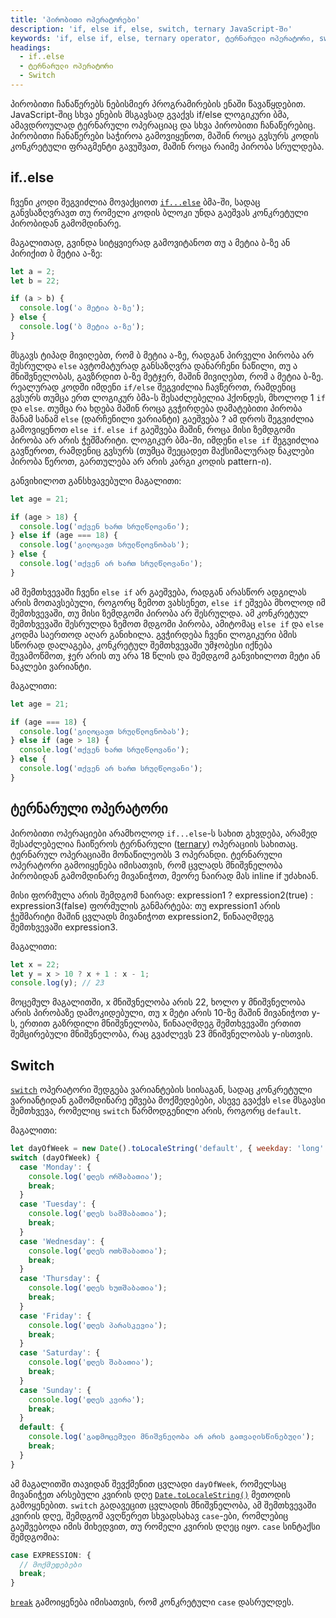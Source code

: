 ```yaml
---
title: 'პირობითი ოპერატორები'
description: 'if, else if, else, switch, ternary JavaScript-ში'
keywords: 'if, else if, else, ternary operator, ტერნარული ოპერატორი, switch'
headings:
  - if..else
  - ტერნარული ოპერატორი
  - Switch
---
```


პირობითი ჩანაწერებს ნებისმიერ პროგრამირების ენაში წავაწყდებით. JavaScript-შიც სხვა ენების მსგავსად გვაქვს if/else ლოგიკური ბმა, ამავდროულად ტერნარული ოპერაციაც და სხვა პირობითი ჩანაწერებიც. პირობითი ჩანაწერები საჭიროა გამოვიყენოთ, მაშინ როცა გვსურს კოდის კონკრეტული ფრაგმენტი გავუშვათ, მაშინ როცა რაიმე პირობა სრულდება.

## if..else

ჩვენი კოდი შეგვიძლია მოვაქციოთ [`if...else`](./references/javascript/if...else) ბმა-ში, სადაც განვსაზღვრავთ თუ რომელი კოდის ბლოკი უნდა გაეშვას კონკრეტული პირობიდან გამომდინარე.

მაგალითად, გვინდა სიტყვიერად გამოვიტანოთ თუ ა მეტია ბ-ზე ან პირიქით ბ მეტია ა-ზე:

```js
let a = 2;
let b = 22;

if (a > b) {
  console.log('ა მეტია ბ-ზე');
} else {
  console.log('ბ მეტია ა-ზე');
}
```

მსგავს ტიპად მივიღებთ, რომ ბ მეტია ა-ზე, რადგან პირველი პირობა არ შესრულდა `else` ავტომატურად განსაზღვრა დანარჩენი ნაწილი, თუ ა მნიშვნელობას, გავზრდით ბ-ზე მეტჯერ, მაშინ მივიღებთ, რომ ა მეტია ბ-ზე. რეალურად კოდში იმდენი `if/else` შეგვიძლია ჩავწეროთ, რამდენიც გვსურს თუმცა ერთ ლოგიკურ ბმა-ს შესაძლებელია ჰქონდეს, მხოლოდ 1 `if` და `else`. თუმცა რა ხდება მაშინ როცა გვჭირდება დამატებითი პირობა მანამ სანამ `else` (დარჩენილი ვარიანტი) გაეშვება ? ამ დროს შეგვიძლია გამოვიყენოთ `else if`. `else if` გაეშვება მაშინ, როცა მისი ზემდგომი პირობა არ არის ჭეშმარიტი. ლოგიკურ ბმა-ში, იმდენი `else if` შეგვიძლია გავწეროთ, რამდენიც გვსურს (თუმცა შეეცადეთ მაქსიმალურად ნაკლები პირობა წეროთ, გართულება არ არის კარგი კოდის pattern-ი).

განვიხილოთ განსხვავებული მაგალითი:

```js
let age = 21;

if (age > 18) {
  console.log('თქვენ ხართ სრულწლოვანი');
} else if (age === 18) {
  console.log('გილოცავთ სრულწლოვნობას');
} else {
  console.log('თქვენ არ ხართ სრულწლოვანი');
}
```

ამ შემთხვევაში ჩვენი `else if` არ გაეშვება, რადგან არასწორ ადგილას არის მოთავსებული, როგორც ზემოთ ვახსენეთ, `else if` ეშვება მხოლოდ იმ შემთხვევაში, თუ მისი ზემდგომი პირობა არ შესრულდა. ამ კონკრეტულ შემთხვევაში შესრულდა ზემოთ მდგომი პირობა, ამიტომაც `else if` და `else` კოდმა საერთოდ აღარ განიხილა. გვჭირდება ჩვენი ლოგიკური ბმის სწორად დალაგება, კონკრეტულ შემთხვევაში უმჯობესი იქნება შევამოწმოთ, ჯერ არის თუ არა 18 წლის და შემდგომ განვიხილოთ მეტი ან ნაკლები ვარიანტი.

მაგალითი:

```js
let age = 21;

if (age === 18) {
  console.log('გილოცავთ სრულწლოვნობას');
} else if (age > 18) {
  console.log('თქვენ ხართ სრულწლოვანი');
} else {
  console.log('თქვენ არ ხართ სრულწლოვანი');
}
```

## ტერნარული ოპერატორი

პირობითი ოპერაციები არამხოლოდ `if...else`-ს სახით გხვდება, არამედ შესაძლებელია ჩაიწეროს ტერნარული ([ternary](./references/javascript/ternary)) ოპერაციის სახითაც. ტერნარულ ოპერაციაში მონაწილეობს 3 ოპერანდი. ტერნარული ოპერატორი გამოიყენება იმისათვის, რომ ცვლადს მნიშვნელობა პირობიდან გამომდინარე მივანიჭოთ, მეორე ნაირად მას inline if უძახიან.

მისი ფორმულა არის შემდგომ ნაირად: expression1 ? expression2(true) : expression3(false)
ფორმულის განმარტება: თუ expression1 არის ჭეშმარიტი მაშინ ცვლადს მივანიჭოთ expression2, წინააღმდეგ შემთხვევაში expression3.

მაგალითი:

```js
let x = 22;
let y = x > 10 ? x + 1 : x - 1;
console.log(y); // 23
```

მოცემულ მაგალითში, x მნიშვნელობა არის 22, ხოლო y მნიშვნელობა არის პირობაზე დამოკიდებული, თუ x მეტი არის 10-ზე მაშინ მივანიჭოთ y-ს, ერთით გაზრდილი მნიშვნელობა, წინააღმდეგ შემთხვევაში ერთით შემცირებული მნიშვნელობა, რაც გვაძლევს 23 მნიშვნელობას y-ისთვის.

## Switch

[`switch`](./references/javascript/switch) ოპერატორი შედგება ვარიანტების სიისაგან, სადაც კონკრეტული ვარიანტიდან გამომდინარე ეშვება მოქმედებები, ასევე გვაქვს `else` მსგავსი შემთხვევა, რომელიც `switch` წარმოდგენილი არის, როგორც `default`.

მაგალითი:

```js
let dayOfWeek = new Date().toLocaleString('default', { weekday: 'long' });
switch (dayOfWeek) {
  case 'Monday': {
    console.log('დღეს ორშაბათია');
    break;
  }
  case 'Tuesday': {
    console.log('დღეს სამშაბათია');
    break;
  }
  case 'Wednesday': {
    console.log('დღეს ოთხშაბათია');
    break;
  }
  case 'Thursday': {
    console.log('დღეს ხუთშაბათია');
    break;
  }
  case 'Friday': {
    console.log('დღეს პარასკევია');
    break;
  }
  case 'Saturday': {
    console.log('დღეს შაბათია');
    break;
  }
  case 'Sunday': {
    console.log('დღეს კვირა');
    break;
  }
  default: {
    console.log('გადმოცემული მნიშვნელობა არ არის გათვალისწინებული');
    break;
  }
}
```

ამ მაგალითში თავიდან შევქმენით ცვლადი `dayOfWeek`, რომელსაც მივანიჭეთ არსებული კვირის დღე [`Date.toLocaleString()`](./references/javascript/date/tolocalestring) მეთოდის გამოყენებით. `switch` გადავეცით ცვლადის მნიშვნელობა, ამ შემთხვევაში კვირის დღე, შემდგომ ავღწერეთ სხვადსახავ `case`-ები, რომლებიც გაეშვებოდა იმის მიხედვით, თუ რომელი კვირის დღეც იყო. `case` სინტაქსი შემდგომია:

```js
case EXPRESSION: {
  // მოქმედებები
  break;
}
```

[`break`](./references/javascript/break) გამოიყენება იმისათვის, რომ კონკრეტული `case` დასრულდეს.
